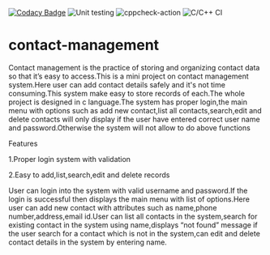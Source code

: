  [![Codacy Badge](https://api.codacy.com/project/badge/Grade/d92d1a08ff944b5cbbcc36bf84c6d542)](https://app.codacy.com/gh/stepin105011/contact-management?utm_source=github.com&utm_medium=referral&utm_content=stepin105011/contact-management&utm_campaign=Badge_Grade) ![Unit testing](https://github.com/stepin105011/contact-management/workflows/Unit%20testing/badge.svg) ![cppcheck-action](https://github.com/stepin105011/contact-management/workflows/cppcheck-action/badge.svg) ![C/C++ CI](https://github.com/stepin105011/contact-management/workflows/C/C++%20CI/badge.svg)


# contact-management

Contact management is the practice of storing and organizing contact data so that it’s easy to access.This is a mini project on contact management system.Here user can add contact details safely and it's not time consuming.This system make easy to store records of each.The whole project is designed in c language.The system has proper login,the main menu with options such as add new contact,list all contacts,search,edit and delete contacts will only display if the user have entered correct user name and password.Otherwise the system will not allow to do above functions

Features

1.Proper login system with validation

2.Easy to add,list,search,edit and delete records

User can login into the system with valid username and password.If the login is successful then displays the main menu with list of options.Here user can add new contact with attributes such as name,phone number,address,email id.User can list all contacts in the system,search for existing contact in the system using name,displays “not found” message if the user search for a contact which is not in the system,can edit and delete contact details in the system by entering name.


